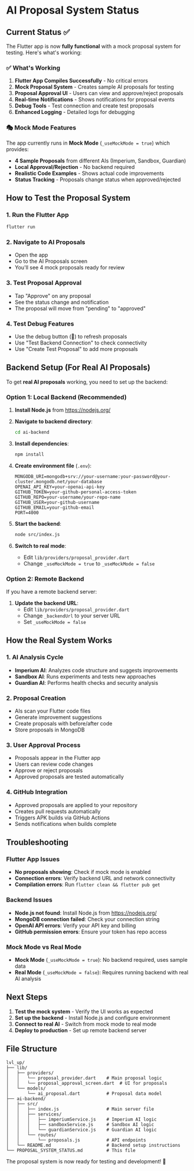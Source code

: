 # AI Proposal System Status

## Current Status ✅

The Flutter app is now **fully functional** with a mock proposal system for testing. Here's what's working:

### ✅ What's Working

1. **Flutter App Compiles Successfully** - No critical errors
2. **Mock Proposal System** - Creates sample AI proposals for testing
3. **Proposal Approval UI** - Users can view and approve/reject proposals
4. **Real-time Notifications** - Shows notifications for proposal events
5. **Debug Tools** - Test connection and create test proposals
6. **Enhanced Logging** - Detailed logs for debugging

### 🎭 Mock Mode Features

The app currently runs in **Mock Mode** (`_useMockMode = true`) which provides:

- **4 Sample Proposals** from different AIs (Imperium, Sandbox, Guardian)
- **Local Approval/Rejection** - No backend required
- **Realistic Code Examples** - Shows actual code improvements
- **Status Tracking** - Proposals change status when approved/rejected

## How to Test the Proposal System

### 1. Run the Flutter App
```bash
flutter run
```

### 2. Navigate to AI Proposals
- Open the app
- Go to the AI Proposals screen
- You'll see 4 mock proposals ready for review

### 3. Test Proposal Approval
- Tap "Approve" on any proposal
- See the status change and notification
- The proposal will move from "pending" to "approved"

### 4. Test Debug Features
- Use the debug button (🐛) to refresh proposals
- Use "Test Backend Connection" to check connectivity
- Use "Create Test Proposal" to add more proposals

## Backend Setup (For Real AI Proposals)

To get **real AI proposals** working, you need to set up the backend:

### Option 1: Local Backend (Recommended)

1. **Install Node.js** from https://nodejs.org/
2. **Navigate to backend directory**:
   ```bash
   cd ai-backend
   ```

3. **Install dependencies**:
   ```bash
   npm install
   ```

4. **Create environment file** (`.env`):
   ```
   MONGODB_URI=mongodb+srv://your-username:your-password@your-cluster.mongodb.net/your-database
   OPENAI_API_KEY=your-openai-api-key
   GITHUB_TOKEN=your-github-personal-access-token
   GITHUB_REPO=your-username/your-repo-name
   GITHUB_USER=your-github-username
   GITHUB_EMAIL=your-github-email
   PORT=4000
   ```

5. **Start the backend**:
   ```bash
   node src/index.js
   ```

6. **Switch to real mode**:
   - Edit `lib/providers/proposal_provider.dart`
   - Change `_useMockMode = true` to `_useMockMode = false`

### Option 2: Remote Backend

If you have a remote backend server:

1. **Update the backend URL**:
   - Edit `lib/providers/proposal_provider.dart`
   - Change `_backendUrl` to your server URL
   - Set `_useMockMode = false`

## How the Real System Works

### 1. AI Analysis Cycle
- **Imperium AI**: Analyzes code structure and suggests improvements
- **Sandbox AI**: Runs experiments and tests new approaches
- **Guardian AI**: Performs health checks and security analysis

### 2. Proposal Creation
- AIs scan your Flutter code files
- Generate improvement suggestions
- Create proposals with before/after code
- Store proposals in MongoDB

### 3. User Approval Process
- Proposals appear in the Flutter app
- Users can review code changes
- Approve or reject proposals
- Approved proposals are tested automatically

### 4. GitHub Integration
- Approved proposals are applied to your repository
- Creates pull requests automatically
- Triggers APK builds via GitHub Actions
- Sends notifications when builds complete

## Troubleshooting

### Flutter App Issues
- **No proposals showing**: Check if mock mode is enabled
- **Connection errors**: Verify backend URL and network connectivity
- **Compilation errors**: Run `flutter clean && flutter pub get`

### Backend Issues
- **Node.js not found**: Install Node.js from https://nodejs.org/
- **MongoDB connection failed**: Check your connection string
- **OpenAI API errors**: Verify your API key and billing
- **GitHub permission errors**: Ensure your token has repo access

### Mock Mode vs Real Mode
- **Mock Mode** (`_useMockMode = true`): No backend required, uses sample data
- **Real Mode** (`_useMockMode = false`): Requires running backend with real AI analysis

## Next Steps

1. **Test the mock system** - Verify the UI works as expected
2. **Set up the backend** - Install Node.js and configure environment
3. **Connect to real AI** - Switch from mock mode to real mode
4. **Deploy to production** - Set up remote backend server

## File Structure

```
lvl_up/
├── lib/
│   ├── providers/
│   │   └── proposal_provider.dart    # Main proposal logic
│   │   └── proposal_approval_screen.dart  # UI for proposals
│   └── models/
│       └── ai_proposal.dart          # Proposal data model
├── ai-backend/
│   ├── src/
│   │   ├── index.js                  # Main server file
│   │   ├── services/
│   │   │   ├── imperiumService.js    # Imperium AI logic
│   │   │   ├── sandboxService.js     # Sandbox AI logic
│   │   │   └── guardianService.js    # Guardian AI logic
│   │   └── routes/
│   │       └── proposals.js          # API endpoints
│   └── README.md                     # Backend setup instructions
└── PROPOSAL_SYSTEM_STATUS.md         # This file
```

The proposal system is now ready for testing and development! 🚀 